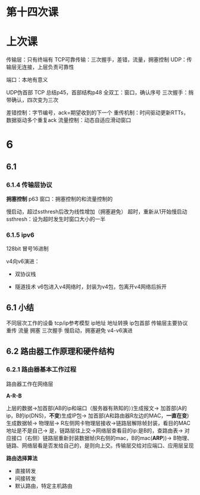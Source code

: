 # 第十四次课

# 上次课

传输层：只有终端有
TCP可靠传输：三次握手，差错，流量，拥塞控制
UDP：传输层无连接，上层负责可靠性

端口：本地有意义

UDP伪首部
TCP 总结p45，首部结构p48
全双工：窗口，确认序号
三次握手：捎带确认，四次变为三次

差错控制：字节编号，ack=期望收到的下一个
重传机制：时间驱动更新RTTs，数据驱动多个重复ack
流量控制：动态自适应滑动窗口

# 6
## 6.1
### 6.1.4 传输层协议

**拥塞控制**
p63
窗口：拥塞控制的和流量控制的

慢启动，超过ssthresh后改为线性增加（拥塞避免）
超时，重新从1开始慢启动
ssthresh：设为超时发生时窗口大小的一半

### 6.1.5 ipv6
128bit
冒号16进制

v4向v6演进：
- 双协议栈

- 隧道技术
v6包进入v4网络时，封装为v4包，包离开v4网络后拆开

## 6.1 小结
不同层次工作的设备
tcp/ip参考模型
ip地址
地址转换
ip包首部
传输层主要协议
重传 流量 拥塞 三次握手
慢启动，拥塞避免
v4-v6演进

## 6.2 路由器工作原理和硬件结构

### 6.2.1 路由器基本工作过程
路由器工作在网络层

**A-R-B**

上层的数据->加首部(AB的ip和端口（服务器有熟知的）)生成报文->
加首部(A的ip，B的ip(DNS)，**不变**)生成IP包->
加首部(A和路由器R左边的MAC，**一直在变**)生成数据帧->
物理层->
R左侧网卡物理层接收->链路层解除帧封装，看目的MAC地址是不是自己->
是，链路层往上交->网络层查看目的ip:是B的，查路由表->
对应接口（右侧）链路层重新封装数据帧(R右侧的mac，B的mac(**ARP**))->
B物理、链路、网络层看是否发给自己的，是则向上交。传输层交给对应端口、应用层呈现

**路由选择算法**
- 直接转发
- 间接转发
- 默认路由，特定主机路由
